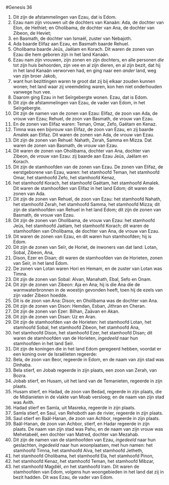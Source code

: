 #Genesis 36
1. Dit zijn de afstammelingen van Ezau, dat is Edom.
2. Ezau nam zijn vrouwen uit de dochters van Kanaän: Ada, de dochter van Elon, de Hethiet; en Oholibama, de dochter van Ana, de dochter van Zibeon, de Heviet;
3. en Basmath, de dochter van Ismaël, zuster van Nebajoth.
4. Ada baarde Elifaz aan Ezau, en Basmath baarde Rehuel.
5. Oholibama baarde Jeüs, Jaëlam en Korach. Dit waren de zonen van Ezau die hem geboren zijn in het land Kanaän.
6. Ezau nam zijn vrouwen, zijn zonen en zijn dochters, en alle personen *die* tot zijn huis behoorden, zijn vee en al zijn dieren, en al zijn bezit, dat hij in het land Kanaän verworven had, en ging naar een *ander* land, weg van zijn broer Jakob,
7. want hun bezittingen waren te groot dat zij bij elkaar zouden kunnen wonen; het land waar zij vreemdeling waren, kon hen niet onderhouden vanwege hun vee.
8. Daarom ging Ezau in het Seïrgebergte wonen. Ezau, dat is Edom.
9. Dit zijn de afstammelingen van Ezau, de vader van Edom, in het Seïrgebergte.
10. Dit zijn de namen van de zonen van Ezau: Elifaz, de zoon van Ada, de vrouw van Ezau; Rehuel, de zoon van Basmath, de vrouw van Ezau.
11. En de zonen van Elifaz waren: Teman, Omar, Zefo, Gaëtam en Kenaz.
12. Timna was een bijvrouw van Elifaz, de zoon van Ezau, en zij baarde Amalek aan Elifaz. Dit waren de zonen van Ada, de vrouw van Ezau.
13. Dit zijn de zonen van Rehuel: Nahath, Zerah, Samma en Mizza. Dat waren de zonen van Basmath, de vrouw van Ezau.
14. Dit waren de zonen van Oholibama, dochter van Ana, dochter van Zibeon, de vrouw van Ezau: zij baarde aan Ezau Jeüs, Jaëlam en Korach.
15. Dit zijn de stamhoofden van de zonen van Ezau. De zonen van Elifaz, de eerstgeborene van Ezau, waren: het stamhoofd Teman, het stamhoofd Omar, het stamhoofd Zefo, het stamhoofd Kenaz,
16. het stamhoofd Korach, het stamhoofd Gaëtam, het stamhoofd Amalek. Dit waren de stamhoofden van Elifaz in het land Edom; dit waren de zonen van Ada.
17. Dit zijn de zonen van Rehuel, de zoon van Ezau: het stamhoofd Nahath, het stamhoofd Zerah, het stamhoofd Samma, het stamhoofd Mizza; dit zijn de stamhoofden van Rehuel in het land Edom; dit zijn de zonen van Basmath, de vrouw van Ezau.
18. Dit zijn de zonen van Oholibama, de vrouw van Ezau: het stamhoofd Jeüs, het stamhoofd Jaëlam, het stamhoofd Korach; dit waren de stamhoofden van Oholibama, de dochter van Ana, de vrouw van Ezau.
19. Dit waren de zonen van Ezau, en dit waren hun stamhoofden; hij is Edom.
20. Dit zijn de zonen van Seïr, de Horiet, de inwoners van dat land: Lotan, Sobal, Zibeon, Ana,
21. Dison, Ezer en Disan; dit waren de stamhoofden van de Horieten, zonen van Seïr, in het land Edom.
22. De zonen van Lotan waren Hori en Hemam, en de zuster van Lotan was Timna.
23. Dit zijn de zonen van Sobal: Alvan, Manahath, Ebal, Sefo en Onam.
24. Dit zijn de zonen van Zibeon: Aja en Ana; hij is die Ana die de warmwaterbronnen in de woestijn gevonden heeft, toen hij de ezels van zijn vader Zibeon hoedde.
25. Dit is de zoon van Ana: Dison; en Oholibama was de dochter van Ana.
26. Dit zijn de zonen van Dison: Hemdan, Esban, Jithran en Cheran.
27. Dit zijn de zonen van Ezer: Bilhan, Zaävan en Akan.
28. Dit zijn de zonen van Disan: Uz en Aran.
29. Dit zijn de stamhoofden van de Horieten: het stamhoofd Lotan, het stamhoofd Sobal, het stamhoofd Zibeon, het stamhoofd Ana,
30. het stamhoofd Dison, het stamhoofd Ezer, het stamhoofd Disan; dit waren de stamhoofden van de Horieten, *ingedeeld* naar hun stamhoofden in het land Seïr.
31. Dit zijn de koningen die in het land Edom geregeerd hebben, voordat er een koning over de Israëlieten regeerde:
32. Bela, de zoon van Beor, regeerde in Edom, en de naam van zijn stad was Dinhaba.
33. Bela stierf, en Jobab regeerde in zijn plaats, een zoon van Zerah, van Bozra.
34. Jobab stierf, en Husam, uit het land van de Temanieten, regeerde in zijn plaats.
35. Husam stierf, en Hadad, de zoon van Bedad, regeerde in zijn plaats, die de Midianieten in de vlakte van Moab versloeg; en de naam van zijn stad was Avith.
36. Hadad stierf en Samla, uit Masreka, regeerde in zijn plaats.
37. Samla stierf, en Saul, van Rehoboth aan de rivier, regeerde in zijn plaats.
38. Saul stierf en Baäl-Hanan, de zoon van Achbor, regeerde in zijn plaats.
39. Baäl-Hanan, de zoon van Achbor, stierf, en Hadar regeerde in zijn plaats. De naam van zijn stad was Pahu, en de naam van zijn vrouw was Mehetabeël, een dochter van Matred, dochter van Mezahab.
40. Dit zijn de namen van de stamhoofden van Ezau, *ingedeeld* naar hun geslachten, *ingedeeld* naar hun *woon*plaatsen, met hun namen: het stamhoofd Timna, het stamhoofd Alva, het stamhoofd Jetheth,
41. het stamhoofd Oholibama, het stamhoofd Ela, het stamhoofd Pinon,
42. het stamhoofd Kenaz, het stamhoofd Teman, het stamhoofd Mibzar,
43. het stamhoofd Magdiël, *en* het stamhoofd Iram. Dit waren de stamhoofden van Edom, volgens hun woongebieden in het land dat zij in bezit hadden. Dit was Ezau, de vader van Edom.
